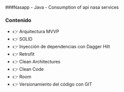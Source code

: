 ###Nasapp - Java - Consumption of api nasa services

### Contenido

- 👉 Arquitectura  MVVP
- 👉 SOLID
- 👉 Inyección de dependencias con Dagger Hilt
- 👉 Retrofit
- 👉 Clean Architectures
- 👉 Clean Code
- 👉 Room
- 👉 Versionamiento del código con GIT
